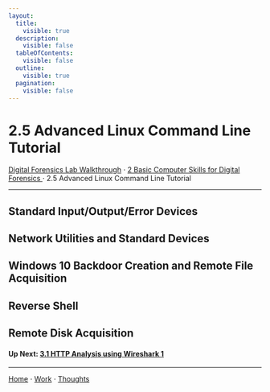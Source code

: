 ```yaml
---
layout:
  title:
    visible: true
  description:
    visible: false
  tableOfContents:
    visible: false
  outline:
    visible: true
  pagination:
    visible: false
---
```


# 2.5 Advanced Linux Command Line Tutorial

[Digital Forensics Lab Walkthrough](../) ⋅ [2 Basic Computer Skills for Digital Forensics ](./)⋅ 2.5 Advanced Linux Command Line Tutorial

***

## Standard Input/Output/Error Devices

## Network Utilities and Standard Devices

## Windows 10 Backdoor Creation and Remote File Acquisition

## Reverse Shell

## Remote Disk Acquisition

#### Up Next: [3.1 HTTP Analysis using Wireshark 1](../3-basic-networking-skills-for-digital-forensics/3.1-http-analysis-using-wireshark-1.md)

***

[Home](https://app.gitbook.com/o/0kO27okC5uVB9ALX3rho/s/036xtfEIzcEdGegONXWM/) ⋅ [Work](https://app.gitbook.com/o/0kO27okC5uVB9ALX3rho/s/WaFS755Q4sf02CxLcghQ/) ⋅ [Thoughts](https://app.gitbook.com/o/0kO27okC5uVB9ALX3rho/s/s4QQPMntQ25hmJToKSOu/)
